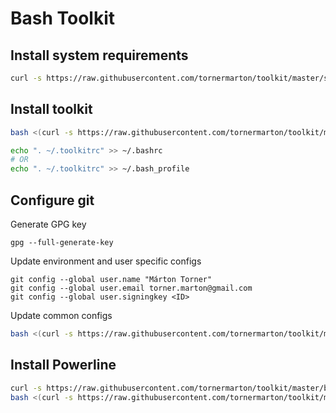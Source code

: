 # Bash Toolkit

## Install system requirements
```bash
curl -s https://raw.githubusercontent.com/tornermarton/toolkit/master/shell/requirements/system.txt | grep -vE '^#' | xargs sudo apt install -yq
```

## Install toolkit

```bash
bash <(curl -s https://raw.githubusercontent.com/tornermarton/toolkit/master/bash/install.sh) > ~/.toolkitrc
```

```bash
echo ". ~/.toolkitrc" >> ~/.bashrc
# OR
echo ". ~/.toolkitrc" >> ~/.bash_profile
```

## Configure git

Generate GPG key
```shell
gpg --full-generate-key
```

Update environment and user specific configs
```shell
git config --global user.name "Márton Torner"
git config --global user.email torner.marton@gmail.com
git config --global user.signingkey <ID>
```

Update common configs
```bash
bash <(curl -s https://raw.githubusercontent.com/tornermarton/toolkit/master/bash/configure/git.sh | grep -vE '^#')
```

## Install Powerline

```bash
curl -s https://raw.githubusercontent.com/tornermarton/toolkit/master/bash/requirements/powerline.txt | grep -vE '^#' | xargs pip3 install
bash <(curl -s https://raw.githubusercontent.com/tornermarton/toolkit/master/bash/configure/powerline.sh | grep -vE '^#')
```
